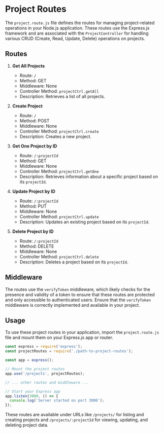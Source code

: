 # Project Routes

The `project.route.js` file defines the routes for managing project-related operations in your Node.js application. These routes use the Express.js framework and are associated with the `ProjectController` for handling various CRUD (Create, Read, Update, Delete) operations on projects.

## Routes

1. **Get All Projects**

   - Route: `/`
   - Method: GET
   - Middleware: None
   - Controller Method: `projectCtrl.getAll`
   - Description: Retrieves a list of all projects.

2. **Create Project**

   - Route: `/`
   - Method: POST
   - Middleware: None
   - Controller Method: `projectCtrl.create`
   - Description: Creates a new project.

3. **Get One Project by ID**

   - Route: `/:projectId`
   - Method: GET
   - Middleware: None
   - Controller Method: `projectCtrl.getOne`
   - Description: Retrieves information about a specific project based on its `projectId`.

4. **Update Project by ID**

   - Route: `/:projectId`
   - Method: PUT
   - Middleware: None
   - Controller Method: `projectCtrl.update`
   - Description: Updates an existing project based on its `projectId`.

5. **Delete Project by ID**

   - Route: `/:projectId`
   - Method: DELETE
   - Middleware: None
   - Controller Method: `projectCtrl.delete`
   - Description: Deletes a project based on its `projectId`.

## Middleware

The routes use the `verifyToken` middleware, which likely checks for the presence and validity of a token to ensure that these routes are protected and only accessible to authenticated users. Ensure that the `verifyToken` middleware is correctly implemented and available in your project.

## Usage

To use these project routes in your application, import the `project.route.js` file and mount them on your Express.js app or router.

```javascript
const express = require('express');
const projectRoutes = require('./path-to-project-routes');

const app = express();

// Mount the project routes
app.use('/projects', projectRoutes);

// ... other routes and middleware ...

// Start your Express app
app.listen(3000, () => {
  console.log('Server started on port 3000');
});
```

These routes are available under URLs like `/projects/` for listing and creating projects and `/projects/:projectId` for viewing, updating, and deleting project data.

